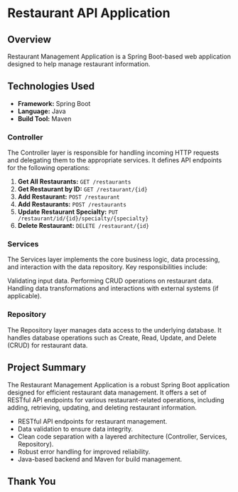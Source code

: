 # Restaurant API Application

## Overview

Restaurant Management Application is a Spring Boot-based web application designed to help manage restaurant information.

## Technologies Used

- **Framework:** Spring Boot
- **Language:** Java
- **Build Tool:** Maven

### Controller

The Controller layer is responsible for handling incoming HTTP requests and delegating them to the appropriate services. It defines API endpoints for the following operations:


1. **Get All Restaurants:** `GET /restaurants`
2. **Get Restaurant by ID:** `GET /restaurant/{id}`
3. **Add Restaurant:** `POST /restaurant`
4. **Add Restaurants:** `POST /restaurants`
5. **Update Restaurant Specialty:** `PUT /restaurant/id/{id}/specialty/{specialty}`
6. **Delete Restaurant:** `DELETE /restaurant/{id}`


### Services
The Services layer implements the core business logic, data processing, and interaction with the data repository. Key responsibilities include:

Validating input data.
Performing CRUD operations on restaurant data.
Handling data transformations and interactions with external systems (if applicable).

### Repository

The Repository layer manages data access to the underlying database. It handles database operations such as Create, Read, Update, and Delete (CRUD) for restaurant data.

## Project Summary

The Restaurant Management Application is a robust Spring Boot application designed for efficient restaurant data management. It offers a set of RESTful API endpoints for various restaurant-related operations, including adding, retrieving, updating, and deleting restaurant information.

- RESTful API endpoints for restaurant management.
- Data validation to ensure data integrity.
- Clean code separation with a layered architecture (Controller, Services, Repository).
- Robust error handling for improved reliability.
- Java-based backend and Maven for build management.
  

## Thank You
